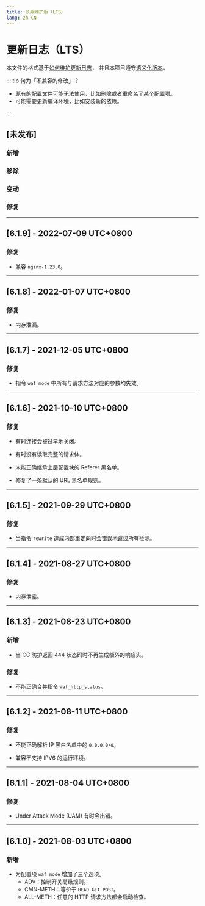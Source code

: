 ```yaml
---
title: 长期维护版（LTS）
lang: zh-CN
---
```


# 更新日志（LTS）

本文件的格式基于[如何维护更新日志](https://keepachangelog.com/zh-CN/1.0.0)，
并且本项目遵守[语义化版本](https://semver.org/lang/zh-CN/spec/v2.0.0.html)。

::: tip 何为「不兼容的修改」？

* 原有的配置文件可能无法使用，比如删除或者重命名了某个配置项。
* 可能需要更新编译环境，比如安装新的依赖。

:::


## [未发布]

### 新增


### 移除


### 变动


### 修复


***

## [6.1.9] - 2022-07-09 UTC+0800

### 修复

* 兼容 `nginx-1.23.0`。


***

## [6.1.8] - 2022-01-07 UTC+0800

### 修复

* 内存泄漏。


***

## [6.1.7] - 2021-12-05 UTC+0800

### 修复

* 指令 `waf_mode` 中所有与请求方法对应的参数均失效。 


***

## [6.1.6] - 2021-10-10 UTC+0800

### 修复

* 有时连接会被过早地关闭。

* 有时没有读取完整的请求体。

* 未能正确继承上层配置块的 Referer 黑名单。

* 修复了一条默认的 URL 黑名单规则。

***

## [6.1.5] - 2021-09-29 UTC+0800

### 修复

* 当指令 `rewrite` 造成内部重定向时会错误地跳过所有检测。

***

## [6.1.4] - 2021-08-27 UTC+0800

### 修复

* 内存泄露。

***

## [6.1.3] - 2021-08-23 UTC+0800

### 新增

* 当 CC 防护返回 444 状态码时不再生成额外的响应头。

### 修复

* 不能正确合并指令 `waf_http_status`。

***

## [6.1.2] - 2021-08-11 UTC+0800

### 修复

* 不能正确解析 IP 黑白名单中的 `0.0.0.0/0`。

* 兼容不支持 IPV6 的运行环境。

***

## [6.1.1] - 2021-08-04 UTC+0800

### 修复

* Under Attack Mode (UAM) 有时会出错。

***

## [6.1.0] - 2021-08-03 UTC+0800

### 新增

* 为配置项 `waf_mode` 增加了三个选项。
    * ADV：控制开关高级规则。
    * CMN-METH：等价于 `HEAD GET POST`。
    * ALL-METH：任意的 HTTP 请求方法都会启动检查。

